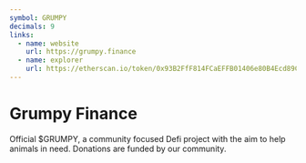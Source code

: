 ```yaml
---
symbol: GRUMPY
decimals: 9
links:
  - name: website
    url: https://grumpy.finance
  - name: explorer
    url: https://etherscan.io/token/0x93B2FfF814FCaEFFB01406e80B4Ecd89Ca6A021b
---
```


# Grumpy Finance

Official $GRUMPY, a community focused Defi project with the aim to help animals in need. Donations are funded by our community.

